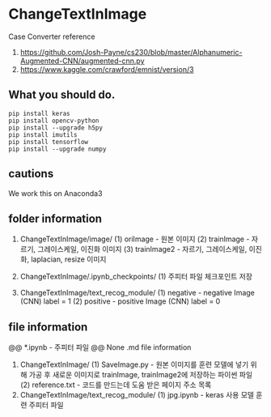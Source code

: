 # ChangeTextInImage
Case Converter
reference
1. https://github.com/Josh-Payne/cs230/blob/master/Alphanumeric-Augmented-CNN/augmented-cnn.py
2. https://www.kaggle.com/crawford/emnist/version/3

## What you should do.
```
pip install keras
pip install opencv-python
pip install --upgrade h5py
pip install imutils
pip install tensorflow
pip install --upgrade numpy
```

## cautions
We work this on Anaconda3


## folder information
1. ChangeTextInImage/image/
  (1) oriImage - 원본 이미지
  (2) trainImage - 자르기, 그레이스케일, 이진화 이미지
  (3) trainImage2 - 자르기, 그레이스케일, 이진화, laplacian, resize 이미지

2. ChangeTextInImage/.ipynb_checkpoints/
  (1) 주피터 파일 체크포인트 저장

3. ChangeTextInImage/text_recog_module/
  (1) negative - negative Image (CNN) label = 1
  (2) positive - positive Image (CNN) label = 0


## file information
@@ *.ipynb - 주피터 파일
@@ None .md file information

1. ChangeTextInImage/
  (1) SaveImage.py - 원본 이미지를 훈련 모델에 넣기 위해 가공 후 새로운 이미지로 trainImage, trainImage2에 저장하는 파이썬 파일
  (2) reference.txt - 코드를 만드는데 도움 받은 페이지 주소 목록
2. ChangeTextInImage/text_recog_module/
  (1) jpg.ipynb - keras 사용 모델 훈련 주피터 파일
